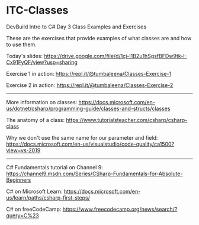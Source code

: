 # ITC-Classes
DevBuild Intro to C# Day 3 Class Examples and Exercises

These are the exercises that provide examples of what classes are and how to use them.  

Today's slides: https://drive.google.com/file/d/1cj-I1B2u1hSgsfBFDw9tk-I-Cx91FyQF/view?usp=sharing

Exercise 1 in action: https://repl.it/@tumbaleena/Classes-Exercise-1

Exercise 2 in action: https://repl.it/@tumbaleena/Classes-Exercise-2

------------------------------

More information on classes: https://docs.microsoft.com/en-us/dotnet/csharp/programming-guide/classes-and-structs/classes

The anatomy of a class: https://www.tutorialsteacher.com/csharp/csharp-class

Why we don't use the same name for our parameter and field: https://docs.microsoft.com/en-us/visualstudio/code-quality/ca1500?view=vs-2019

------------------------------

C# Fundamentals tutorial on Channel 9: https://channel9.msdn.com/Series/CSharp-Fundamentals-for-Absolute-Beginners

C# on Microsoft Learn: https://docs.microsoft.com/en-us/learn/paths/csharp-first-steps/

C# on freeCodeCamp: https://www.freecodecamp.org/news/search/?query=C%23
